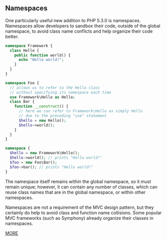 ## Namespaces
One particularly useful new addition to PHP 5.3.0 is namespaces. Namespaces allow developers to sandbox their code, outside of the global namespace, to avoid class name conflicts and help organize their code better.
```php
namespace Framework {
  class Hello {
    public function world() {
      echo "Hello world!";
    }
  }
}

namespace Foo {
  // allows us to refer to the Hello class
  // without specifying its namespace each time
  use Framework\Hello as Hello;
  class Bar {
    function __construct() {
      // here we can refer to Framework\Hello as simply Hello
      // due to the preceding "use" statement
      $hello = new Hello();
      $hello->world();
    }
  }
}

namespace {
  $hello = new Framework\Hello();
  $hello->world(); // prints "Hello world!"
  $foo = new Foo\Bar();
  $foo->bar(); // prints "Hello world!"
}
```
The namespace itself remains within the global namespace, so it must remain unique; however, it can contain any number of classes, which can reuse class names that are in the global namespace, or within other namespaces.

Namespaces are not a requirement of the MVC design pattern, but they certainly do help to avoid class and function name collisions. Some popular MVC frameworks (such as Symphony) already organize their classes in namespaces.

[MORE](https://www.thoughtfulcode.com/a-complete-guide-to-php-namespaces/)
